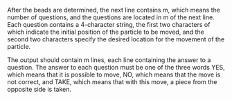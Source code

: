 After the beads are determined, the next line contains m, which means the number of questions, and the questions are located in m of the next line. Each question contains a 4-character string, the first two characters of which indicate the initial position of the particle to be moved, and the second two characters specify the desired location for the movement of the particle.

The output should contain m lines, each line containing the answer to a question. The answer to each question must be one of the three words YES, which means that it is possible to move, NO, which means that the move is not correct, and TAKE, which means that with this move, a piece from the opposite side is taken.